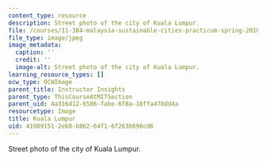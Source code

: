 ```yaml
---
content_type: resource
description: Street photo of the city of Kuala Lumpur.
file: /courses/11-384-malaysia-sustainable-cities-practicum-spring-2018/419091512eb8b86264f16f263b696cd6_Kampung-Bharu.jpg
file_type: image/jpeg
image_metadata:
  caption: ''
  credit: ''
  image-alt: Street photo of the city of Kuala Lumpur.
learning_resource_types: []
ocw_type: OCWImage
parent_title: Instructor Insights
parent_type: ThisCourseAtMITSection
parent_uid: 4a316d12-6586-fabe-6f8a-18ffa478dd4a
resourcetype: Image
title: Kuala Lumpur
uid: 41909151-2eb8-b862-64f1-6f263b696cd6
---
```

Street photo of the city of Kuala Lumpur.


